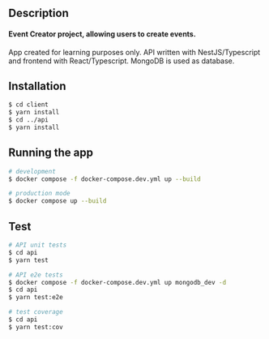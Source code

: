 ## Description

#### Event Creator project, allowing users to create events.

App created for learning purposes only. API written with NestJS/Typescript and frontend with React/Typescript.
MongoDB is used as database.

## Installation

```bash
$ cd client
$ yarn install
$ cd ../api
$ yarn install
```

## Running the app

```bash
# development
$ docker compose -f docker-compose.dev.yml up --build

# production mode
$ docker compose up --build
```

## Test

```bash
# API unit tests
$ cd api
$ yarn test

# API e2e tests
$ docker compose -f docker-compose.dev.yml up mongodb_dev -d
$ cd api
$ yarn test:e2e

# test coverage
$ cd api
$ yarn test:cov
```
